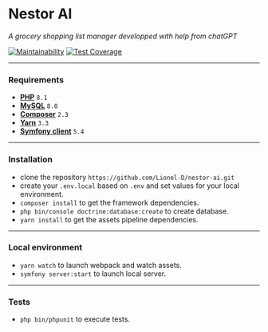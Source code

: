 # Nestor AI

*A grocery shopping list manager developped with help from chatGPT*

[![Maintainability](https://api.codeclimate.com/v1/badges/80826c88f964169af11f/maintainability)](https://codeclimate.com/github/Lionel-D/nestor-ai/maintainability)
[![Test Coverage](https://api.codeclimate.com/v1/badges/80826c88f964169af11f/test_coverage)](https://codeclimate.com/github/Lionel-D/nestor-ai/test_coverage)

---

### Requirements

- **[PHP](https://www.php.net/)** `8.1`
- **[MySQL](https://www.mysql.com/)** `8.0`
- **[Composer](https://getcomposer.org/)** `2.3`
- **[Yarn](https://yarnpkg.com)** `3.3`
- **[Symfony client](https://symfony.com/download)** `5.4`

---

### Installation

- clone the repository `https://github.com/Lionel-D/nestor-ai.git`
- create your `.env.local` based on `.env` and set values for your local environment.
- `composer install` to get the framework dependencies.
- `php bin/console doctrine:database:create` to create database.
- `yarn install` to get the assets pipeline dependencies.

---

### Local environment

- `yarn watch` to launch webpack and watch assets.
- `symfony server:start` to launch local server.

---

### Tests

- `php bin/phpunit` to execute tests.
